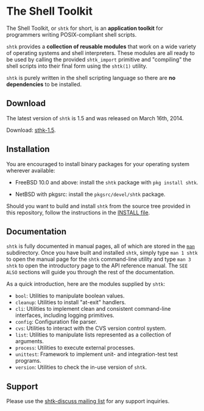 # The Shell Toolkit

The Shell Toolkit, or `shtk` for short, is an **application toolkit**
for programmers writing POSIX-compliant shell scripts.

`shtk` provides a **collection of reusable modules** that work on a wide
variety of operating systems and shell interpreters.  These modules are
all ready to be used by calling the provided `shtk_import` primitive and
"compiling" the shell scripts into their final form using the `shtk(1)`
utility.

`shtk` is purely written in the shell scripting language so there are
**no dependencies** to be installed.

## Download

The latest version of `shtk` is 1.5 and was released on March 16th, 2014.

Download: [sthk-1.5](../../releases/tag/shtk-1.5).

## Installation

You are encouraged to install binary packages for your operating system
wherever available:

* FreeBSD 10.0 and above: install the `shtk` package with `pkg install
  shtk`.

* NetBSD with pkgsrc: install the `pkgsrc/devel/shtk` package.

Should you want to build and install `shtk` from the source tree provided
in this repository, follow the instructions in the
[INSTALL file](INSTALL).

## Documentation

`shtk` is fully documented in manual pages, all of which are stored in the
[`man`](man) subdirectory.  Once you have built and installed `shtk`,
simply type `man 1 shtk` to open the manual page for the `shtk`
command-line utility and type `man 3 shtk` to open the introductory page to
the API reference manual.  The `SEE ALSO` sections will guide you through
the rest of the documentation.

As a quick introduction, here are the modules supplied by `shtk`:

* `bool`: Utilities to manipulate boolean values.
* `cleanup`: Utilities to install "at-exit" handlers.
* `cli`: Utilities to implement clean and consistent command-line
  interfaces, including logging primitives.
* `config`: Configuration file parser.
* `cvs`: Utilities to interact with the CVS version control system.
* `list`: Utilities to manipulate lists represented as a collection of
  arguments.
* `process`: Utilities to execute external processes.
* `unittest`: Framework to implement unit- and integration-test test
  programs.
* `version`: Utilities to check the in-use version of `shtk`.

## Support

Please use the
[shtk-discuss mailing list](https://groups.google.com/forum/#!forum/shtk-discuss)
for any support inquiries.
